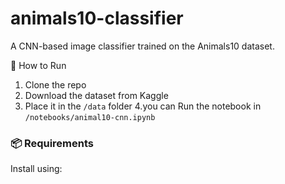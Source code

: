 # animals10-classifier
A CNN-based image classifier trained on the Animals10 dataset.

 🚀 How to Run
1. Clone the repo
2. Download the dataset from Kaggle
3. Place it in the `/data` folder
4.you can Run the notebook in `/notebooks/animal10-cnn.ipynb`

### 📦 Requirements
Install using:
